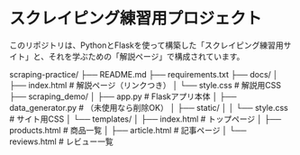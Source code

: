 

# スクレイピング練習用プロジェクト

このリポジトリは、PythonとFlaskを使って構築した「スクレイピング練習用サイト」と、それを学ぶための「解説ページ」で構成されています。


scraping-practice/
├── README.md
├── requirements.txt
├── docs/
│ ├── index.html # 解説ページ（リンクつき）
│ └── style.css # 解説用CSS
├── scraping_demo/
│ ├── app.py # Flaskアプリ本体
│ ├── data_generator.py # （未使用なら削除OK）
│ ├── static/
│ │ └── style.css # サイト用CSS
│ └── templates/
│ ├── index.html # トップページ
│ ├── products.html # 商品一覧
│ ├── article.html # 記事ページ
│ └── reviews.html # レビュー一覧